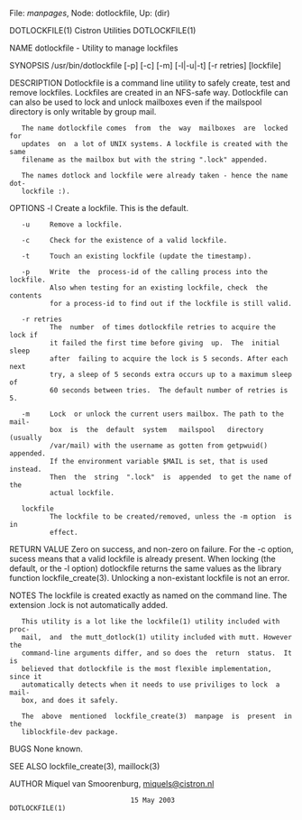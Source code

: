File: *manpages*,  Node: dotlockfile,  Up: (dir)

DOTLOCKFILE(1)                 Cistron Utilities                DOTLOCKFILE(1)



NAME
       dotlockfile - Utility to manage lockfiles

SYNOPSIS
       /usr/bin/dotlockfile [-p] [-c] [-m] [-l|-u|-t] [-r retries] [lockfile]

DESCRIPTION
       Dotlockfile is a command line utility to safely create, test and remove
       lockfiles. Lockfiles are created in an NFS-safe  way.  Dotlockfile  can
       can  also  be  used  to lock and unlock mailboxes even if the mailspool
       directory is only writable by group mail.

       The name dotlockfile comes  from  the  way  mailboxes  are  locked  for
       updates  on  a lot of UNIX systems. A lockfile is created with the same
       filename as the mailbox but with the string ".lock" appended.

       The names dotlock and lockfile were already taken - hence the name dot‐
       lockfile :).

OPTIONS
       -l     Create a lockfile. This is the default.

       -u     Remove a lockfile.

       -c     Check for the existence of a valid lockfile.

       -t     Touch an existing lockfile (update the timestamp).

       -p     Write  the  process-id of the calling process into the lockfile.
              Also when testing for an existing lockfile, check  the  contents
              for a process-id to find out if the lockfile is still valid.

       -r retries
              The  number  of times dotlockfile retries to acquire the lock if
              it failed the first time before giving  up.  The  initial  sleep
              after  failing to acquire the lock is 5 seconds. After each next
              try, a sleep of 5 seconds extra occurs up to a maximum sleep  of
              60 seconds between tries.  The default number of retries is 5.

       -m     Lock  or unlock the current users mailbox. The path to the mail‐
              box  is  the  default  system   mailspool   directory   (usually
              /var/mail) with the username as gotten from getpwuid() appended.
              If the environment variable $MAIL is set, that is used  instead.
              Then  the  string  ".lock"  is  appended  to get the name of the
              actual lockfile.

       lockfile
              The lockfile to be created/removed, unless the -m option  is  in
              effect.


RETURN VALUE
       Zero  on  success,  and  non-zero on failure. For the -c option, sucess
       means that a valid lockfile  is  already  present.  When  locking  (the
       default,  or  the -l option) dotlockfile returns the same values as the
       library function lockfile_create(3). Unlocking a non-existant  lockfile
       is not an error.


NOTES
       The  lockfile  is  created  exactly  as  named on the command line. The
       extension .lock is not automatically added.

       This utility is a lot like the lockfile(1) utility included with  proc‐
       mail,  and  the mutt_dotlock(1) utility included with mutt. However the
       command-line arguments differ, and so does the  return  status.  It  is
       believed that dotlockfile is the most flexible implementation, since it
       automatically detects when it needs to use priviliges to lock  a  mail‐
       box, and does it safely.

       The  above  mentioned  lockfile_create(3)  manpage  is  present  in the
       liblockfile-dev package.


BUGS
       None known.


SEE ALSO
       lockfile_create(3), maillock(3)


AUTHOR
       Miquel van Smoorenburg, miquels@cistron.nl



                                  15 May 2003                   DOTLOCKFILE(1)
